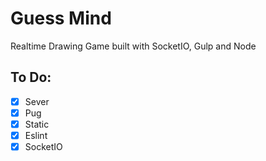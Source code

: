 # Guess Mind

Realtime Drawing Game built with SocketIO, Gulp and Node

## To Do:

- [x] Sever
- [x] Pug
- [x] Static
- [x] Eslint
- [x] SocketIO
